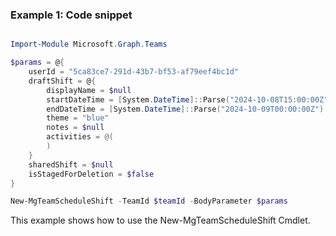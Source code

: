 ### Example 1: Code snippet

```powershell

Import-Module Microsoft.Graph.Teams

$params = @{
	userId = "5ca83ce7-291d-43b7-bf53-af79eef4bc1d"
	draftShift = @{
		displayName = $null
		startDateTime = [System.DateTime]::Parse("2024-10-08T15:00:00Z")
		endDateTime = [System.DateTime]::Parse("2024-10-09T00:00:00Z")
		theme = "blue"
		notes = $null
		activities = @(
		)
	}
	sharedShift = $null
	isStagedForDeletion = $false
}

New-MgTeamScheduleShift -TeamId $teamId -BodyParameter $params

```
This example shows how to use the New-MgTeamScheduleShift Cmdlet.

